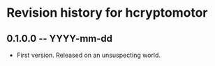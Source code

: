# Revision history for hcryptomotor

## 0.1.0.0 -- YYYY-mm-dd

* First version. Released on an unsuspecting world.
